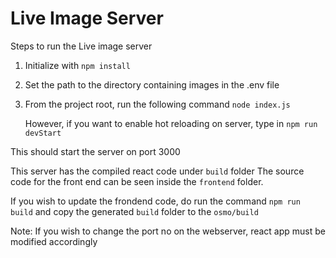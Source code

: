 # Live Image Server

Steps to run the Live image server

1. Initialize with `npm install`
2. Set the path to the directory containing images in the .env file
3. From the project root, run the following command `node index.js`

   However, if you want to enable hot reloading on server, type in `npm run devStart`

This should start the server on port 3000

This server has the compiled react code under `build` folder
The source code for the front end can be seen inside the `frontend` folder.

If you wish to update the frondend code, do run the command `npm run build` and copy the generated `build` folder to the `osmo/build`

Note: If you wish to change the port no on the webserver, react app must be modified accordingly

